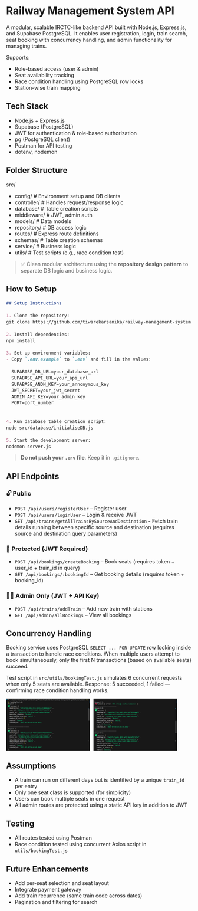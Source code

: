 # Railway Management System API

A modular, scalable IRCTC-like backend API built with Node.js, Express.js, and Supabase PostgreSQL. It enables user registration, login, train search, seat booking with concurrency handling, and admin functionality for managing trains.

Supports:
- Role-based access (user & admin)
- Seat availability tracking
- Race condition handling using PostgreSQL row locks
- Station-wise train mapping

## Tech Stack

- Node.js + Express.js
- Supabase (PostgreSQL)
- JWT for authentication & role-based authorization
- pg (PostgreSQL client)
- Postman for API testing
- dotenv, nodemon

## Folder Structure

src/
- config/ # Environment setup and DB clients
- controller/ # Handles request/response logic
- database/ # Table creation scripts
- middleware/ # JWT, admin auth
- models/ # Data models 
- repository/ # DB access logic 
- routes/ # Express route definitions
- schemas/ # Table creation schemas
- service/ # Business logic
- utils/ # Test scripts (e.g., race condition test)

> ✅ Clean modular architecture using the **repository design pattern** to separate DB logic and business logic.

## How to Setup

```markdown
## Setup Instructions

1. Clone the repository:
git clone https://github.com/tiwarekarsanika/railway-management-system.git

2. Install dependencies:
npm install

3. Set up environment variables:
- Copy `.env.example` to `.env` and fill in the values:

  SUPABASE_DB_URL=your_database_url
  SUPABASE_API_URL=your_api_url
  SUPABASE_ANON_KEY=your_annonymous_key
  JWT_SECRET=your_jwt_secret
  ADMIN_API_KEY=your_admin_key
  PORT=port_number


4. Run database table creation script:
node src/database/initialiseDB.js

5. Start the development server:
nodemon server.js
```

> **Do not push your `.env` file**. Keep it in `.gitignore`.

## API Endpoints

### 🔓 Public
- `POST /api/users/registerUser` – Register user
- `POST /api/users/loginUser` – Login & receive JWT
- `GET /api/trains/getAllTrainsBySourceAndDestination` - Fetch train details running between specific source and destination (requires source and destination query parameters)

### 🔐 Protected (JWT Required)
- `POST /api/bookings/createBooking` – Book seats (requires token + user_id + train_id in query)
- `GET /api/bookings/:bookingId` – Get booking details (requires token + booking_id)

### 👨‍💼 Admin Only (JWT + API Key)
- `POST /api/trains/addTrain` – Add new train with stations
- `GET /api/admin/allBookings` – View all bookings

## Concurrency Handling

Booking service uses PostgreSQL `SELECT ... FOR UPDATE` row locking inside a transaction to handle race conditions. When multiple users attempt to book simultaneously, only the first N transactions (based on available seats) succeed.

Test script in `src/utils/bookingTest.js` simulates 6 concurrent requests when only 5 seats are available. Response: 5 succeeded, 1 failed — confirming race condition handling works.

<div style="display: flex; gap: 10px;">
  <img src="./assets/concurrency1.png" alt="Concurrency Test 1" width="45%">
  <img src="./assets/concurrency2.png" alt="Concurrency Test 2" width="45%">
</div>

## Assumptions

- A train can run on different days but is identified by a unique `train_id` per entry
- Only one seat class is supported (for simplicity)
- Users can book multiple seats in one request
- All admin routes are protected using a static API key in addition to JWT

## Testing

- All routes tested using Postman
- Race condition tested using concurrent Axios script in `utils/bookingTest.js`

## Future Enhancements

- Add per-seat selection and seat layout
- Integrate payment gateway
- Add train recurrence (same train code across dates)
- Pagination and filtering for search
